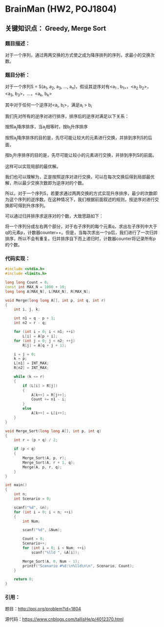# BrainMan (HW2, POJ1804) #

## 关键知识点： Greedy, Merge Sort ##

### 题目描述： ###
对于一个序列，通过两两交换的方式使之成为降序排列的序列，求最小的交换次数。

### 题目分析： ###
对于一个序列S = S(a<sub>1</sub>, a<sub>2</sub>, a<sub>3</sub>, …, a<sub>n</sub>)，假设其逆序对有<a<sub>1</sub> , b<sub>1></sub>，<a<sub>2</sub> b<sub>2</sub>>，<a<sub>3</sub>, 
b<sub>3</sub>>，…，<a<sub>k</sub>, b<sub>k</sub>>

其中对于任何一个逆序对<a<sub>i</sub>, b<sub>i</sub>>，满足a<sub>i</sub> > b<sub>i</sub>

我们先对所有的逆序对进行排序，排序后的逆序对满足以下关系：

按照a<sub>j</sub>降序排序，当a<sub>j</sub>相等时，按b<sub>j</sub>升序排序

按照a<sub>j</sub>降序排序的目的是，先尽可能让较大的元素进行交换，并排到序列S的后面，

按b<sub>j</sub>升序排序的目的是，先尽可能让较小的元素进行交换，并排到序列S的前面。

这样可以实现局部的最优解。

我们也可以理解为，正是按照逆序对进行交换，可以在每次交换后得到局部最优解，所以最少交换次数即为逆序对的个数。

所以，对于一个序列S，若要求通过两两交换的方式实现升序排序，最少的次数即为这个序列的逆序数。在这种情况下，我们根据前面叙述的规则，按逆序对进行交换即可得到升序序列。

可以通过归并排序求逆序对的个数，大致思路如下：

将一个序列分成左右两个部分，对于右子序列的每个元素q，求出左子序列中大于q的元素p，计数器counter++。但是，当每次求出一个p后，我们进行了一次归并排序，所以不会有重复。归并排序自下而上递归时，计数器counter将记录所有p的个数。


### 代码实现： ###
```c++
#include <stdio.h>
#include <limits.h>

long long Count = 0;
const int MAX_N = 1000 + 10;
long long A[MAX_N], L[MAX_N], R[MAX_N];

void Merge(long long A[], int p, int q, int r)
{
    int i, j, k;

    int n1 = q - p + 1;
    int n2 = r - q;

    for (int i = 0; i < n1; ++i)
        L[i] = A[p + i];
    for (int j = 0; j < n2; ++j)
        R[j] = A[q + j + 1];

    i = j = 0;
    k = p;
    L[n1] = INT_MAX;
    R[n2] = INT_MAX;

    while (k <= r)
    {
        if (L[i] > R[j])
        {
            A[k++] = R[j++];
            Count += n1 - i;
        }
        else
            A[k++] = L[i++];
    }
}

void Merge_Sort(long long A[], int p, int q)
{
    int r = (p + q) / 2;

    if (p < q)
    {
        Merge_Sort(A, p, r);
        Merge_Sort(A, r + 1, q);
        Merge(A, p, r, q);
    }
}

int main()
{
    int n;
    int Scenario = 0;

    scanf("%d", &n);
    for (int i = 0; i < n; ++i)
    {
        int Num;

        scanf("%d", &Num);

        Count = 0;
        Scenario++;
        for (int i = 0; i < Num; ++i)
            scanf("%lld ", &A[i]);

        Merge_Sort(A, 0, Num - 1);
        printf("Scenario #%d:\n%lld\n\n", Scenario, Count);
    }

    return 0;
}
```

### 引用： ###
题目：http://poj.org/problem?id=1804

源代码：https://www.cnblogs.com/tallisHe/p/4012370.html
